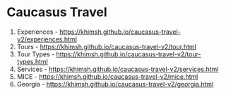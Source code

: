 # Caucasus Travel

1. Experiences - https://khimsh.github.io/caucasus-travel-v2/experiences.html
2. Tours - https://khimsh.github.io/caucasus-travel-v2/tour.html
3. Tour Types - https://khimsh.github.io/caucasus-travel-v2/tour-types.html
4. Services - https://khimsh.github.io/caucasus-travel-v2/services.html
5. MICE - https://khimsh.github.io/caucasus-travel-v2/mice.html
6. Georgia - https://khimsh.github.io/caucasus-travel-v2/georgia.html
